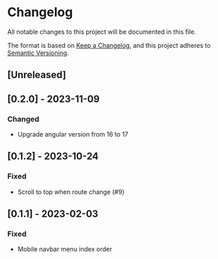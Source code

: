 # Changelog

All notable changes to this project will be documented in this file.

The format is based on [Keep a Changelog](https://keepachangelog.com/en/1.0.0/),
and this project adheres to [Semantic Versioning](https://semver.org/spec/v2.0.0.html).

## [Unreleased]

## [0.2.0] - 2023-11-09

### Changed

-   Upgrade angular version from 16 to 17

## [0.1.2] - 2023-10-24

### Fixed

-   Scroll to top when route change (#9)

## [0.1.1] - 2023-02-03

### Fixed

-   Mobile navbar menu index order

